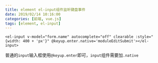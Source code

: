 ```yaml
---
title: element el-input组件监听键盘事件
date: 2019/02/14 10:16:00
categories: [前端, vue.js]
tags: [element, el-input]
---
```


```vue
<el-input v-model="form.name" autocomplete="off" clearable :style="{width: 400 + 'px'}" @keyup.enter.native='moduleEditSubmit'></el-input>
```

普通的`input`输入框使用`@keyup.enter`即可，`input`组件需要加`.native`

